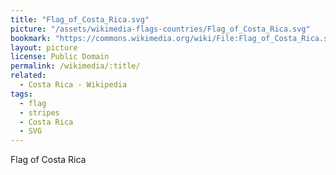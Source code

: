 ```yaml
---
title: "Flag_of_Costa_Rica.svg"
picture: "/assets/wikimedia-flags-countries/Flag_of_Costa_Rica.svg"
bookmark: "https://commons.wikimedia.org/wiki/File:Flag_of_Costa_Rica.svg"
layout: picture
license: Public Domain
permalink: /wikimedia/:title/
related:
  - Costa Rica - Wikipedia
tags:
  - flag
  - stripes
  - Costa Rica
  - SVG
---
```

Flag of Costa Rica